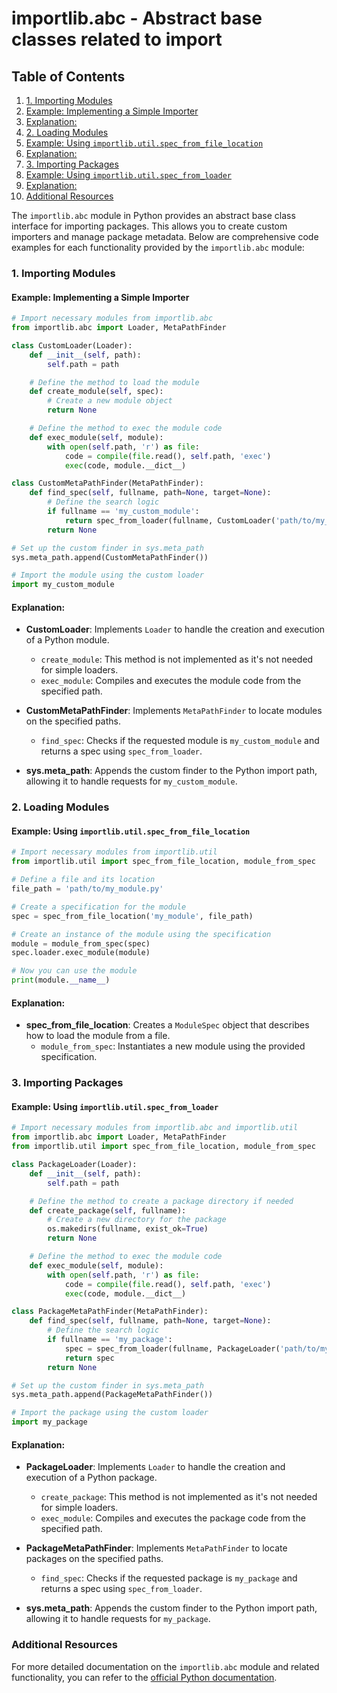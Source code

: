 # importlib.abc - Abstract base classes related to import
## Table of Contents

1. [1. Importing Modules](#1-importing-modules)
2. [Example: Implementing a Simple Importer](#example-implementing-a-simple-importer)
3. [Explanation:](#explanation)
4. [2. Loading Modules](#2-loading-modules)
5. [Example: Using `importlib.util.spec_from_file_location`](#example-using-importlibutilspec_from_file_location)
6. [Explanation:](#explanation)
7. [3. Importing Packages](#3-importing-packages)
8. [Example: Using `importlib.util.spec_from_loader`](#example-using-importlibutilspec_from_loader)
9. [Explanation:](#explanation)
10. [Additional Resources](#additional-resources)



The `importlib.abc` module in Python provides an abstract base class interface for importing packages. This allows you to create custom importers and manage package metadata. Below are comprehensive code examples for each functionality provided by the `importlib.abc` module:

### 1. Importing Modules

#### Example: Implementing a Simple Importer

```python
# Import necessary modules from importlib.abc
from importlib.abc import Loader, MetaPathFinder

class CustomLoader(Loader):
    def __init__(self, path):
        self.path = path

    # Define the method to load the module
    def create_module(self, spec):
        # Create a new module object
        return None

    # Define the method to exec the module code
    def exec_module(self, module):
        with open(self.path, 'r') as file:
            code = compile(file.read(), self.path, 'exec')
            exec(code, module.__dict__)

class CustomMetaPathFinder(MetaPathFinder):
    def find_spec(self, fullname, path=None, target=None):
        # Define the search logic
        if fullname == 'my_custom_module':
            return spec_from_loader(fullname, CustomLoader('path/to/my_module.py'))
        return None

# Set up the custom finder in sys.meta_path
sys.meta_path.append(CustomMetaPathFinder())

# Import the module using the custom loader
import my_custom_module
```

#### Explanation:
- **CustomLoader**: Implements `Loader` to handle the creation and execution of a Python module.
  - `create_module`: This method is not implemented as it's not needed for simple loaders.
  - `exec_module`: Compiles and executes the module code from the specified path.

- **CustomMetaPathFinder**: Implements `MetaPathFinder` to locate modules on the specified paths.
  - `find_spec`: Checks if the requested module is `my_custom_module` and returns a spec using `spec_from_loader`.

- **sys.meta_path**: Appends the custom finder to the Python import path, allowing it to handle requests for `my_custom_module`.

### 2. Loading Modules

#### Example: Using `importlib.util.spec_from_file_location`

```python
# Import necessary modules from importlib.util
from importlib.util import spec_from_file_location, module_from_spec

# Define a file and its location
file_path = 'path/to/my_module.py'

# Create a specification for the module
spec = spec_from_file_location('my_module', file_path)

# Create an instance of the module using the specification
module = module_from_spec(spec)
spec.loader.exec_module(module)

# Now you can use the module
print(module.__name__)
```

#### Explanation:
- **spec_from_file_location**: Creates a `ModuleSpec` object that describes how to load the module from a file.
  - `module_from_spec`: Instantiates a new module using the provided specification.

### 3. Importing Packages

#### Example: Using `importlib.util.spec_from_loader`

```python
# Import necessary modules from importlib.abc and importlib.util
from importlib.abc import Loader, MetaPathFinder
from importlib.util import spec_from_file_location, module_from_spec

class PackageLoader(Loader):
    def __init__(self, path):
        self.path = path

    # Define the method to create a package directory if needed
    def create_package(self, fullname):
        # Create a new directory for the package
        os.makedirs(fullname, exist_ok=True)
        return None

    # Define the method to exec the module code
    def exec_module(self, module):
        with open(self.path, 'r') as file:
            code = compile(file.read(), self.path, 'exec')
            exec(code, module.__dict__)

class PackageMetaPathFinder(MetaPathFinder):
    def find_spec(self, fullname, path=None, target=None):
        # Define the search logic
        if fullname == 'my_package':
            spec = spec_from_loader(fullname, PackageLoader('path/to/my_package/__init__.py'))
            return spec
        return None

# Set up the custom finder in sys.meta_path
sys.meta_path.append(PackageMetaPathFinder())

# Import the package using the custom loader
import my_package
```

#### Explanation:
- **PackageLoader**: Implements `Loader` to handle the creation and execution of a Python package.
  - `create_package`: This method is not implemented as it's not needed for simple loaders.
  - `exec_module`: Compiles and executes the package code from the specified path.

- **PackageMetaPathFinder**: Implements `MetaPathFinder` to locate packages on the specified paths.
  - `find_spec`: Checks if the requested package is `my_package` and returns a spec using `spec_from_loader`.

- **sys.meta_path**: Appends the custom finder to the Python import path, allowing it to handle requests for `my_package`.

### Additional Resources

For more detailed documentation on the `importlib.abc` module and related functionality, you can refer to the [official Python documentation](https://docs.python.org/3/library/importlib.html#importlib-abc).
